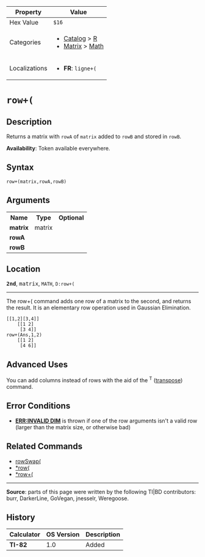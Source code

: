 | Property      | Value |
|---------------|-------|
| Hex Value     | `$16`|
| Categories    | <ul><li>[Catalog](<../categories/Catalog.md>) > [R](<../categories/Catalog.md#R>)</li><li>[Matrix](<../categories/Matrix.md>) > [Math](<../categories/Matrix.md#Math>)</li></ul> |
| Localizations | <ul><li><b>FR</b>: `ligne+(`</li></ul> |

# `row+(`

## Description
Returns a matrix with `rowA` of `matrix` added to `rowB` and stored in `rowB`.


<b>Availability</b>: Token available everywhere.

## Syntax
`row+(matrix,rowA,rowB)`

## Arguments
<table>
<tr><th>Name</th><th>Type</th><th>Optional</th></tr>

<tr><td><b>matrix</b></td><td>matrix</td><td></td></tr>

<tr><td><b>rowA</b></td><td></td><td></td></tr>

<tr><td><b>rowB</b></td><td></td><td></td></tr>

</table>

## Location
<tt><kbd><b>2nd</b></kbd></tt>, <kbd>matrix</kbd>, `MATH`, `D:row+(`
<hr>

The row+( command adds one row of a matrix to the second, and returns the result. It is an elementary row operation used in Gaussian Elimination.

```ti-basic
[[1,2][3,4]]
    [[1 2]
     [3 4]]
row+(Ans,1,2)
    [[1 2]
     [4 6]]
```

## Advanced Uses

You can add columns instead of rows with the aid of the <sup>T</sup> ([transpose](transpose.md)) command.

## Error Conditions

*   **[ERR:INVALID DIM](errors#invaliddim)** is thrown if one of the row arguments isn't a valid row (larger than the matrix size, or otherwise bad)

## Related Commands

*   [rowSwap(](rowSwap\(.md)
*   [*row(](*row\(.md)
*   [*row+(](*row+\(.md)

* * *

**Source**: parts of this page were written by the following TI|BD contributors: burr, DarkerLine, GoVegan, jnesselr, Weregoose.

## History
| Calculator | OS Version | Description |
|------------|------------|-------------|
| <b>TI-82</b> | 1.0 | Added |



